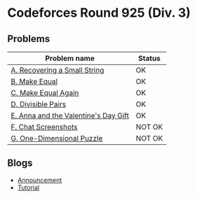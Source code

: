 # Codeforces Round 925 (Div. 3)

## Problems

|Problem name|Status|
|------------|---------|
| [A. Recovering a Small String](problems/A._Recovering_a_Small_String.md)|OK|
| [B. Make Equal](problems/B._Make_Equal.md)|OK|
| [C. Make Equal Again](problems/C._Make_Equal_Again.md)|OK|
| [D. Divisible Pairs](problems/D._Divisible_Pairs.md)|OK|
| [E. Anna and the Valentine's Day Gift](problems/E._Anna_and_the_Valentine's_Day_Gift.md)|OK|
| [F. Chat Screenshots](problems/F._Chat_Screenshots.md)|NOT OK|
| [G. One-Dimensional Puzzle](problems/G._One-Dimensional_Puzzle.md)|NOT OK|
## Blogs

- [Announcement](blogs/Announcement.md)
- [Tutorial](blogs/Tutorial.md)
